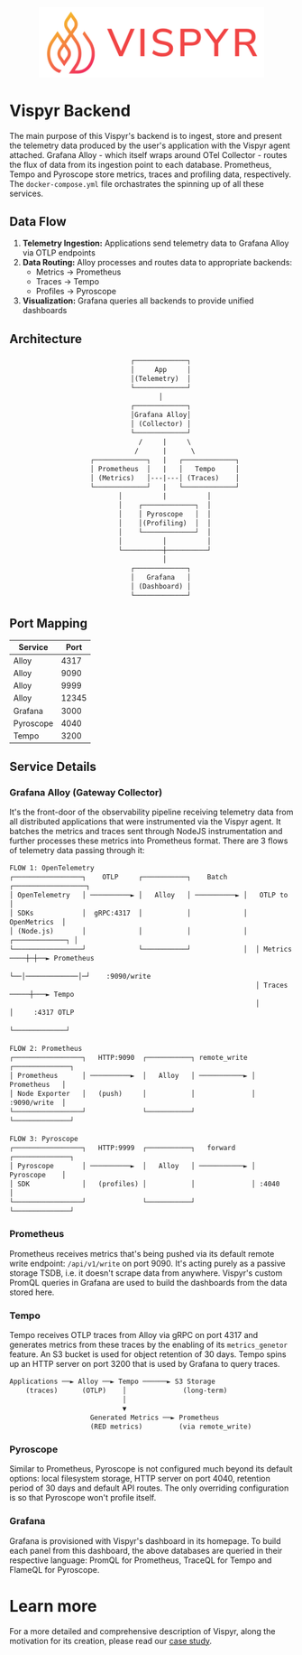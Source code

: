 <div align="center">
  <a href="https://vispyr.com">
    <img src="https://raw.githubusercontent.com/vispyr/.github/main/profile/assets/vispyr-banner.png" alt="Vispyr Banner" width="400">
  </a>
</div>

# Vispyr Backend

The main purpose of this Vispyr's backend is to ingest, store and present the telemetry data produced by the user's application with the Vispyr agent attached. Grafana Alloy - which itself wraps around OTel Collector - routes the flux of data from its ingestion point to each database. Prometheus, Tempo and Pyroscope store metrics, traces and profiling data, respectively. The `docker-compose.yml` file orchastrates the spinning up of all these services.

## Data Flow

1. **Telemetry Ingestion:** Applications send telemetry data to Grafana Alloy via OTLP endpoints
2. **Data Routing:** Alloy processes and routes data to appropriate backends:
   - Metrics → Prometheus
   - Traces → Tempo  
   - Profiles → Pyroscope
3. **Visualization:** Grafana queries all backends to provide unified dashboards

## Architecture

```
                              ┌─────────────┐
                              │     App     │
                              │(Telemetry)  │
                              └─────────────┘
                                     │
                              ┌─────────────┐
                              │Grafana Alloy│
                              │ (Collector) │
                              └─────────────┘
                                /     |     \
                               /      |      \
                    ┌─────────────┐   |   ┌─────────────┐
                    │ Prometheus  │   |   │   Tempo     │
                    │ (Metrics)   │---|---│ (Traces)    │
                    └─────────────┘   |   └─────────────┘
                           │          |          │
                           │    ┌─────────────┐  │
                           │    │ Pyroscope   │  │
                           │    │(Profiling)  │  │
                           │    └─────────────┘  │
                           │          │          │
                           └──────────┼──────────┘
                                      │
                              ┌─────────────┐
                              │   Grafana   │
                              │ (Dashboard) │
                              └─────────────┘
```

## Port Mapping

| Service | Port |
|---------|------|
| Alloy | 4317 |
| Alloy | 9090 |
| Alloy | 9999 |
| Alloy | 12345 |
| Grafana | 3000 |
| Pyroscope | 4040 |
| Tempo | 3200 |

## Service Details

### Grafana Alloy (Gateway Collector)

It's the front-door of the observability pipeline receiving telemetry data from all distributed applications that were instrumented via the Vispyr agent. It batches the metrics and traces sent through NodeJS instrumentation and further processes these metrics into Prometheus format. There are 3 flows of telemetry data passing through it:


```
FLOW 1: OpenTelemetry
┌─────────────────┐    OTLP     ┌───────────┐    Batch    ┌──────────────────┐
│ OpenTelemetry   │ ──────────► │   Alloy   │ ──────────► │   OTLP to        │
│ SDKs            │  gRPC:4317  │           │             │     OpenMetrics  │
│ (Node.js)       │             │           │             │  ┌─────────────┐ │
└─────────────────┘             └───────────┘             │  │ Metrics ────┼─┼──► Prometheus
                                                          └──│─────────────│─┘    :9090/write
                                                             │ Traces ─────┼───► Tempo
                                                             │             │     :4317 OTLP
                                                             └─────────────┘ 

FLOW 2: Prometheus
┌─────────────────┐   HTTP:9090  ┌───────────┐ remote_write ┌──────────────┐
│ Prometheus      │ ──────────►  │   Alloy   │ ───────────► │ Prometheus   │
│ Node Exporter   │   (push)     │           │              │ :9090/write  │
└─────────────────┘              └───────────┘              └──────────────┘

FLOW 3: Pyroscope
┌─────────────────┐   HTTP:9999  ┌───────────┐   forward    ┌──────────────┐
│ Pyroscope       │ ──────────►  │   Alloy   │ ───────────► │ Pyroscope    │
│ SDK             │   (profiles) │           │              │ :4040        │
└─────────────────┘              └───────────┘              └──────────────┘

```

### Prometheus

Prometheus receives metrics that's being pushed via its default remote write endpoint: `/api/v1/write` on port 9090. It's acting purely as a passive storage TSDB, i.e. it doesn't scrape data from anywhere. Vispyr's custom PromQL queries in Grafana are used to build the dashboards from the data stored here.

### Tempo

Tempo receives OTLP traces from Alloy via gRPC on port 4317 and generates metrics from these traces by the enabling of its `metrics_genetor` feature. An S3 bucket is used for object retention of 30 days. Tempo spins up an HTTP server on port 3200 that is used by Grafana to query traces.

```
Applications ──► Alloy ──► Tempo ──────► S3 Storage
    (traces)      (OTLP)    │              (long-term)
                            │
                            ▼
                    Generated Metrics ──► Prometheus
                    (RED metrics)         (via remote_write)
```

### Pyroscope

Similar to Prometheus, Pyroscope is not configured much beyond its default options: local filesystem storage, HTTP server on port 4040, retention period of 30 days and default API routes. The only overriding configuration is so that Pyroscope won't profile itself. 

### Grafana

Grafana is provisioned with Vispyr's dashboard in its homepage. To build each panel from this dashboard, the above databases are queried in their respective language: PromQL for Prometheus, TraceQL for Tempo and FlameQL for Pyroscope.

# Learn more

For a more detailed and comprehensive description of Vispyr, along the motivation for its creation, please read our [case study](https://vispyr.com "Go to Case Study").

